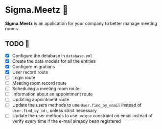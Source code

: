 # Sigma.Meetz 👥 
__Sigma.Meetz__ is an application for your company to better manage meeting rooms

## TODO 🔨
- [X] Configure the detabase in `database.yml`
- [X] Create the data models for all the entities
- [X] Configure migrations
- [X] User record route
- [ ] Login route
- [ ] Meeting room record route
- [ ] Scheduling a meeting room route 
- [ ] Information about an appointment route 
- [ ] Updating appointment route
- [ ] Update the users methods to use `User.find_by_email` instead of `User.find_by id:`, unless strict necessary
- [ ] Update the user methods to use `unique` constraint on email instead of verify every time if the e-mail already bean registered
